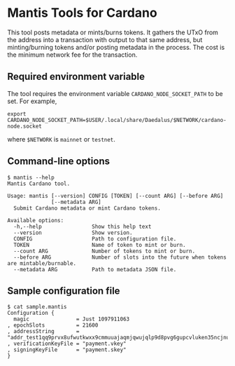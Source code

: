 Mantis Tools for Cardano
========================

This tool posts metadata or mints/burns tokens. It gathers the UTxO from the address into a transaction with output to that same address, but minting/burning tokens and/or posting metadata in the process. The cost is the minimum network fee for the transaction.


Required environment variable
-----------------------------

The tool requires the environment variable `CARDANO_NODE_SOCKET_PATH` to be set. For example,

	export CARDANO_NODE_SOCKET_PATH=$USER/.local/share/Daedalus/$NETWORK/cardano-node.socket

where `$NETWORK` is `mainnet` or `testnet`.


Command-line options
--------------------

	$ mantis --help
	Mantis Cardano tool.
	
	Usage: mantis [--version] CONFIG [TOKEN] [--count ARG] [--before ARG] 
	              [--metadata ARG]
	  Submit Cardano metadata or mint Cardano tokens.
	
	Available options:
	  -h,--help                Show this help text
	  --version                Show version.
	  CONFIG                   Path to configuration file.
	  TOKEN                    Name of token to mint or burn.
	  --count ARG              Number of tokens to mint or burn.
	  --before ARG             Number of slots into the future when tokens are mintable/burnable.
	  --metadata ARG           Path to metadata JSON file.


Sample configuration file
-------------------------

	$ cat sample.mantis 
	Configuration {
	  magic               = Just 1097911063
	, epochSlots          = 21600
	, addressString       = "addr_test1qq9prvx8ufwutkwxx9cmmuuajaqmjqwujqlp9d8pvg6gupcvluken35ncjnu0puetf5jvttedkze02d5kf890kquh60slacjyp"
	, verificationKeyFile = "payment.vkey"
	, signingKeyFile      = "payment.skey"
	}

